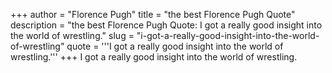 +++
author = "Florence Pugh"
title = "the best Florence Pugh Quote"
description = "the best Florence Pugh Quote: I got a really good insight into the world of wrestling."
slug = "i-got-a-really-good-insight-into-the-world-of-wrestling"
quote = '''I got a really good insight into the world of wrestling.'''
+++
I got a really good insight into the world of wrestling.
